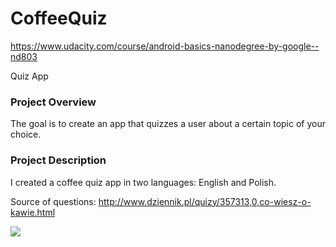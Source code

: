 # CoffeeQuiz
https://www.udacity.com/course/android-basics-nanodegree-by-google--nd803

Quiz App
### Project Overview

The goal is to create an app that quizzes a user about a certain topic of your choice.

### Project Description
I created a coffee quiz app in two languages: English and Polish.

Source of questions: http://www.dziennik.pl/quizy/357313,0,co-wiesz-o-kawie.html


![](coffee.gif)   
